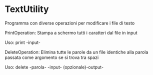 # TextUtility
Programma con diverse operazioni per modificare i file di testo

PrintOperation:
Stampa a schermo tutti i caratteri dal file in input

Uso: print -input-

DeleteOperation:
Elimina tutte le parole da un file identiche alla parola passata come argomento se si trova tra spazi

Uso: delete -parola- -input- (opzionale)-output-
